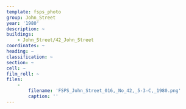 ```yaml
---
template: fsps_photo
group: John_Street
year: '1980'
description: ~
buildings:
    - John_Street/42_John_Street
coordinates: ~
heading: ~
classification: ~
section: ~
cell: ~
film_roll: ~
files:
    -
        filename: 'FSPS_John_Street_016,_No_42,_5-3-C,_1980.png'
        caption: ''
---
```

